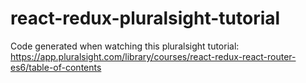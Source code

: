 # react-redux-pluralsight-tutorial
Code generated when watching this pluralsight tutorial: https://app.pluralsight.com/library/courses/react-redux-react-router-es6/table-of-contents
